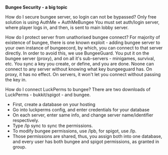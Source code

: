 **Bungee Security - a big topic**

How do I secure bungee server, so login can not be bypassed?
Only free solution is using AuthMe + AuthMeBungee
You must set auth/login server, where player logs in, and then, is sent to main lobby server.

How do I protect server from unathorised bungee connect?
For majority of existence of bungee, there is one known exploit - adding bungee server to your own instance of bungeecord, by which, you can connect to that server directly.
In order to avoid this, we use BungeeGuard. You put it on the bungee server (proxy), and on all it's sub-servers - minigames, survival, etc. You sync a key you create, or define, and you are done. Noone can connect to any server without knowing what key bungeeguard has.
On proxy, it has no effect. On servers, it won't let you connect without passing the key in.

How do I connect LuckPerms to bungee?
There are two downloads of LuckPerms - bukkit/spigot - and bungee.
* First, create a database on your hosting
* Go into luckperms config, and enter credentials for your database
* On each server, enter same info, and change server name/identifier respectively.
* Type /lp sync to sync the permissions.
* To modify bungee permissions, use /lpb, for spigot, use /lp.
* Those permissions are shared, thus, you assign both into one database, and every user has both bungee and spigot permissions, as granted in group.
